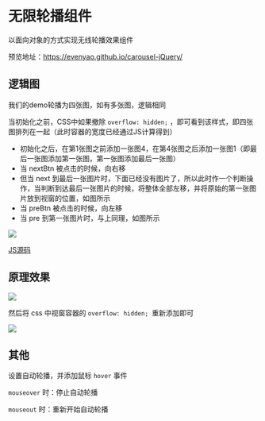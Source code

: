 # 无限轮播组件
以面向对象的方式实现无线轮播效果组件

预览地址：https://evenyao.github.io/carousel-jQuery/

## 逻辑图
我们的demo轮播为四张图，如有多张图，逻辑相同

当初始化之前，CSS中如果撤除 `overflow: hidden;` ，即可看到该样式，即四张图排列在一起（此时容器的宽度已经通过JS计算得到）

- 初始化之后，在第1张图之前添加一张图4，在第4张图之后添加一张图1（即最后一张图添加第一张图，第一张图添加最后一张图）
- 当 nextBtn 被点击的时候，向右移
- 但当 next 到最后一张图片时，下面已经没有图片了，所以此时作一个判断操作，当判断到达最后一张图片的时候，将整体全部左移，并将原始的第一张图片放到视窗的位置，如图所示
- 当 preBtn 被点击的时候，向左移
- 当 pre 到第一张图片时，与上同理，如图所示

![](https://upload-images.jianshu.io/upload_images/12904618-f7d05ade58b9e9bd.png?imageMogr2/auto-orient/strip%7CimageView2/2/w/1240)

[JS源码](https://github.com/evenyao/carousel-jQuery/blob/master/main.js)

## 原理效果

![](https://upload-images.jianshu.io/upload_images/12904618-a1abbb71a91e0a18.gif?imageMogr2/auto-orient/strip)

然后将 css 中视窗容器的 `overflow: hidden; `重新添加即可

![](https://upload-images.jianshu.io/upload_images/12904618-ba250dc5eb24898c.gif?imageMogr2/auto-orient/strip)

## 其他
设置自动轮播，并添加鼠标 `hover` 事件

`mouseover` 时：停止自动轮播

`mouseout` 时：重新开始自动轮播
